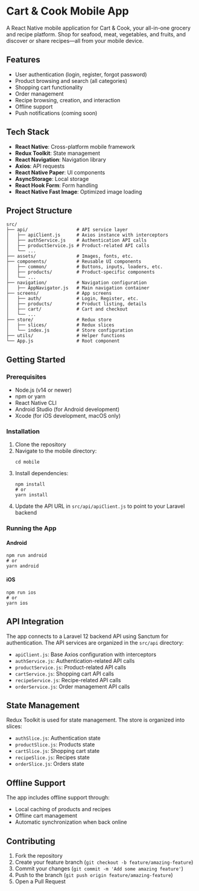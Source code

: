 # Cart & Cook Mobile App

A React Native mobile application for Cart & Cook, your all-in-one grocery and recipe platform. Shop for seafood, meat, vegetables, and fruits, and discover or share recipes—all from your mobile device.

## Features

- User authentication (login, register, forgot password)
- Product browsing and search (all categories)
- Shopping cart functionality
- Order management
- Recipe browsing, creation, and interaction
- Offline support
- Push notifications (coming soon)

## Tech Stack

- **React Native**: Cross-platform mobile framework
- **Redux Toolkit**: State management
- **React Navigation**: Navigation library
- **Axios**: API requests
- **React Native Paper**: UI components
- **AsyncStorage**: Local storage
- **React Hook Form**: Form handling
- **React Native Fast Image**: Optimized image loading

## Project Structure

```
src/
├── api/                  # API service layer
│   ├── apiClient.js      # Axios instance with interceptors
│   ├── authService.js    # Authentication API calls
│   ├── productService.js # Product-related API calls
│   └── ...
├── assets/               # Images, fonts, etc.
├── components/           # Reusable UI components
│   ├── common/           # Buttons, inputs, loaders, etc.
│   ├── products/         # Product-specific components
│   └── ...
├── navigation/           # Navigation configuration
│   ├── AppNavigator.js   # Main navigation container
├── screens/              # App screens
│   ├── auth/             # Login, Register, etc.
│   ├── products/         # Product listing, details
│   ├── cart/             # Cart and checkout
│   └── ...
├── store/                # Redux store
│   ├── slices/           # Redux slices
│   └── index.js          # Store configuration
├── utils/                # Helper functions
└── App.js                # Root component
```

## Getting Started

### Prerequisites

- Node.js (v14 or newer)
- npm or yarn
- React Native CLI
- Android Studio (for Android development)
- Xcode (for iOS development, macOS only)

### Installation

1. Clone the repository
2. Navigate to the mobile directory:
   ```
   cd mobile
   ```
3. Install dependencies:
   ```
   npm install
   # or
   yarn install
   ```
4. Update the API URL in `src/api/apiClient.js` to point to your Laravel backend

### Running the App

#### Android

```
npm run android
# or
yarn android
```

#### iOS

```
npm run ios
# or
yarn ios
```

## API Integration

The app connects to a Laravel 12 backend API using Sanctum for authentication. The API services are organized in the `src/api` directory:

- `apiClient.js`: Base Axios configuration with interceptors
- `authService.js`: Authentication-related API calls
- `productService.js`: Product-related API calls
- `cartService.js`: Shopping cart API calls
- `recipeService.js`: Recipe-related API calls
- `orderService.js`: Order management API calls

## State Management

Redux Toolkit is used for state management. The store is organized into slices:

- `authSlice.js`: Authentication state
- `productSlice.js`: Products state
- `cartSlice.js`: Shopping cart state
- `recipeSlice.js`: Recipes state
- `orderSlice.js`: Orders state

## Offline Support

The app includes offline support through:

- Local caching of products and recipes
- Offline cart management
- Automatic synchronization when back online

## Contributing

1. Fork the repository
2. Create your feature branch (`git checkout -b feature/amazing-feature`)
3. Commit your changes (`git commit -m 'Add some amazing feature'`)
4. Push to the branch (`git push origin feature/amazing-feature`)
5. Open a Pull Request
